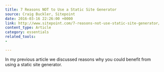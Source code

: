```yaml
---
title: 7 Reasons NOT to Use a Static Site Generator
source: Craig Buckler, Sitepoint
date: 2016-03-16 22:26:00 +0000
link: http://www.sitepoint.com/7-reasons-not-use-static-site-generator/
content_type: Article
category: essentials
related_tools:
- 

---
```

In my previous article we discussed reasons why you could benefit from using a static site generator. 





